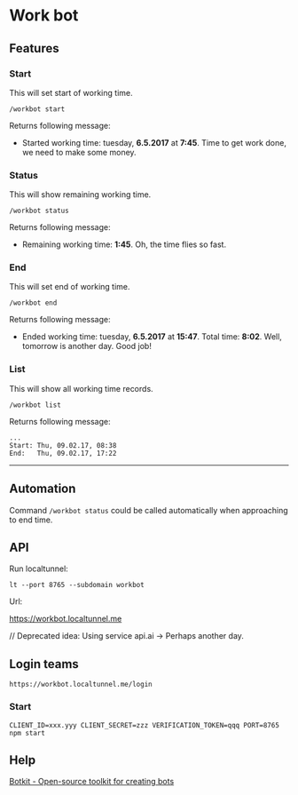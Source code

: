 # Work bot

## Features

### Start

This will set start of working time.

```
/workbot start
```

Returns following message:
- Started working time: tuesday, **6.5.2017** at **7:45**. Time to get work done, we need to make some money.

### Status

This will show remaining working time.

```
/workbot status
```

Returns following message:
- Remaining working time: **1:45**. Oh, the time flies so fast.

### End

This will set end of working time.

```
/workbot end
```

Returns following message:
- Ended working time: tuesday, **6.5.2017** at **15:47**. Total time: **8:02**. Well, tomorrow is another day. Good job!

### List

This will show all working time records.

```
/workbot list
```

Returns following message:

```
...
Start: Thu, 09.02.17, 08:38
End:   Thu, 09.02.17, 17:22
```
---

## Automation

Command `/workbot status` could be called automatically when approaching to end time.

## API

Run localtunnel:

```
lt --port 8765 --subdomain workbot
```

Url:

https://workbot.localtunnel.me

// Deprecated idea: Using service api.ai -> Perhaps another day.

## Login teams

```
https://workbot.localtunnel.me/login
```

### Start

```
CLIENT_ID=xxx.yyy CLIENT_SECRET=zzz VERIFICATION_TOKEN=qqq PORT=8765 npm start
```

## Help

[Botkit - Open-source toolkit for creating bots](https://howdy.ai/botkit/)